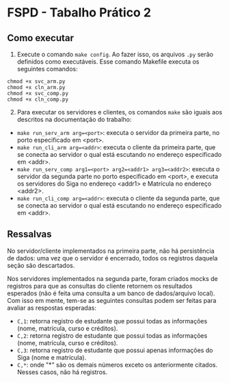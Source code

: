 # FSPD - Tabalho Prático 2

## Como executar

1. Execute o comando `make config`. Ao fazer isso, os arquivos `.py` serão definidos como executáveis. Esse comando Makefile executa os seguintes comandos:

```make
chmod +x svc_arm.py
chmod +x cln_arm.py
chmod +x svc_comp.py
chmod +x cln_comp.py
```

2. Para executar os servidores e clientes, os comandos `make` são iguais aos descritos na documentação do trabalho:

- `make run_serv_arm arg=<port>`: executa o servidor da primeira parte, no porto especificado em \<port>.
- `make run_cli_arm arg=<addr>`: executa o cliente da primeira parte, que se conecta ao servidor o qual está escutando no endereço especificado em \<addr>.
- `make run_serv_comp arg1=<port> arg2=<addr1> arg3=<addr2>`: executa o servidor da segunda parte no porto especificado em \<port>, e executa os servidores do Siga no endereço \<addr1> e Matrícula no endereço \<addr2>.
- `make run_cli_comp arg=<addr>`: executa o cliente da segunda parte, que se conecta ao servidor o qual está escutando no endereço especificado em \<addr>.

## Ressalvas

No servidor/cliente implementados na primeira parte, não há persistência de dados: uma vez que o servidor é encerrado, todos os registros daquela seção são descartados.

Nos servidores implementados na segunda parte, foram criados mocks de registros para que as consultas do cliente retornem os resultados esperados (não é feita uma consulta a um banco de dados/arquivo local). Com isso em mente, tem-se as seguintes consultas podem ser feitas para avaliar as respostas esperadas:  

- `C,1`: retorna registro de estudante que possui todas as informações (nome, matrícula, curso e créditos).
- `C,2`: retorna registro de estudante que possui todas as informações (nome, matrícula, curso e créditos).
- `C,3`: retorna registro de estudante que possui apenas informações do Siga (nome e matrícula).
- `C,*`: onde "*" são os demais números exceto os anteriormente citados. Nesses casos, não há registros.
